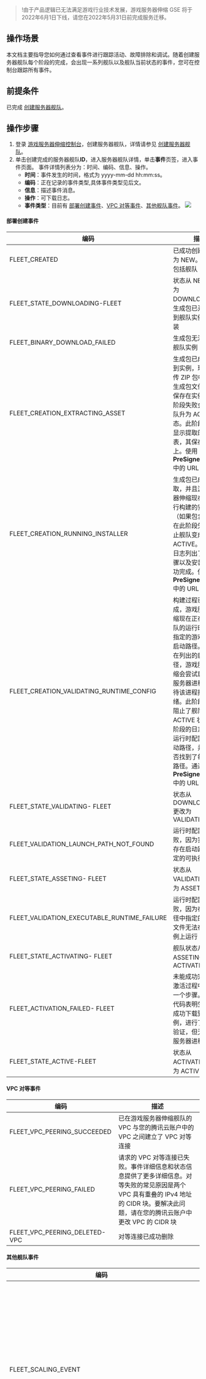 >!由于产品逻辑已无法满足游戏行业技术发展，游戏服务器伸缩 GSE 将于2022年6月1日下线，请您在2022年5月31日前完成服务迁移。


## 操作场景

本文档主要指导您如何通过查看事件进行跟踪活动、故障排除和调试。随着创建服务器舰队每个阶段的完成，会出现一系列舰队以及舰队当前状态的事件，您可在控制台跟踪所有事件。

## 前提条件

已完成 [创建服务器舰队](https://cloud.tencent.com/document/product/1165/41028)。

## 操作步骤

1. 登录 [游戏服务器伸缩控制台](https://console.cloud.tencent.com/gse/asset)，创建服务器舰队，详情请参见 [创建服务器舰队](https://cloud.tencent.com/document/product/1165/41028)。
2. 单击创建完成的服务器舰队**ID**，进入服务器舰队详情，单击**事件**页签，进入事件页面。
   事件详情列表分为：时间、编码、信息、操作。
   - **时间**：事件发生的时间，格式为 yyyy-mm-dd hh:mm:ss。
   - **编码**：正在记录的事件类型,具体事件类型见后文。
   - **信息**：描述事件消息。
   - **操作**：可下载日志。
   - **事件类型**：目前有 [部署创建事件](#.E9.83.A8.E7.BD.B2.E5.88.9B.E5.BB.BA.E4.BA.8B.E4.BB.B6)、[VPC 对等事件](#vpc-.E5.AF.B9.E7.AD.89.E4.BA.8B.E4.BB.B6)、[其他舰队事件](#.E5.85.B6.E4.BB.96.E8.88.B0.E9.98.9F.E4.BA.8B.E4.BB.B6)。
![](https://main.qcloudimg.com/raw/a363036ca50ef2f225e02b1d9e498d12.png)




#### 部署创建事件

   | 编码                                        | 描述                                                         |
   | ------------------------------------------- | ------------------------------------------------------------ |
   | FLEET_CREATED                               | 已成功创建，状态为 NEW。事件消息包括舰队 ID                    |
   | FLEET_STATE_DOWNLOADING-FLEET               | 状态从 NEW 更改为 DOWNLOADING。生成包已开始下载到舰队实例进行安装 |
   | FLEET_BINARY_DOWNLOAD_FAILED                | 生成包无法下载到舰队实例                                     |
   | FLEET_CREATION_EXTRACTING_ASSET             | 生成包已成功下载到实例，现已从上传 ZIP 包中提取出生成包文件并将其保存在实例。在此阶段失败会阻止舰队升为 ACTIVE 状态。此阶段的日志显示提取的实例列表，其保存在实例上。使用 **PreSignedLogUrl** 中的 URL 访问日志 |
   | FLEET_CREATION_RUNNING_INSTALLER            | 生成包已成功提取，并且游戏服务器伸缩现在正在运行构建的安装脚本（如果包含脚本）。在此阶段失败会阻止舰队变成 ACTIVE。此阶段的日志列出了安装步骤以及安装是否成功完成。使用 **PreSignedLogUrl** 中的 URL 访问日志 |
   | FLEET_CREATION_VALIDATING_RUNTIME_CONFIG    | 构建过程已成功完成，游戏服务器伸缩现在正在验证舰队的运行时配置中指定的游戏服务器启动路径。如果存在列出的启动路径，游戏服务器伸缩会尝试启动游戏服务器进程，并等待该进程报告就绪。此阶段的故障阻止了舰队进入 ACTIVE 状态。此阶段的日志列出了运行时配置中的启动路径，并指示是否找到了每个启动路径。通过使用 **PreSignedLogUrl** 中的 URL 访问日志 |
   | FLEET_STATE_VALIDATING- FLEET               | 状态从 DOWNLOADING 更改为 VALIDATING                           |
   | FLEET_VALIDATION_LAUNCH_PATH_NOT_FOUND      | 运行时配置验证失败，因为实例中不存在启动路径中指定的可执行文件 |
   | FLEET_STATE_ASSETING- FLEET                 | 状态从 VALIDATING 更改为 ASSETING                               |
   | FLEET_VALIDATION_EXECUTABLE_RUNTIME_FAILURE | 运行时配置验证失败，因为在启动路径中指定的可执行文件无法在舰队实例上运行 |
   | FLEET_STATE_ACTIVATING- FLEET               | 舰队状态从 ASSETING 更改为 ACTIVATING                          |
   | FLEET_ACTIVATION_FAILED- FLEET              | 未能成功完成舰队激活过程中的其中一个步骤。此事件代码表明生成包已成功下载到舰队实例，进行了构建和验证，但无法启动服务器进程 |
   | FLEET_STATE_ACTIVE-FLEET                    | 状态从 ACTIVATING 更改为 ACTIVE                                 |


#### VPC 对等事件


| 编码                          | 描述                                                         |
| ----------------------------- | ------------------------------------------------------------ |
| FLEET_VPC_PEERING_SUCCEEDED   | 已在游戏服务器伸缩舰队的 VPC 与您的腾讯云账户中的 VPC 之间建立了 VPC 对等连接 |
| FLEET_VPC_PEERING_FAILED      | 请求的 VPC 对等连接已失败。事件详细信息和状态信息提供了更多详细信息。对等失败的常见原因是两个 VPC 具有重叠的 IPv4 地址的 CIDR 块。要解决此问题，请在您的腾讯云账户中更改 VPC 的 CIDR 块 |
| FLEET_VPC_PEERING_DELETED-VPC | 对等连接已成功删除                                           |


#### 其他舰队事件


| 编码                                             | 描述                                                         |
| ------------------------------------------------ | ------------------------------------------------------------ |
| FLEET_SCALING_EVENT                              | 更改了舰队的容量设置（所需实例，最小/最大缩放限制）。事件消息包括新的容量设置 |
| FLEET_NEW_GAME_SESSION_PROTECTION_POLICY_UPDATED | 更改了舰队的游戏服务器会话保护策略设置。事件消息包括旧的和新的策略设置 |
| FLEET_DELETED                                    | 发起删除舰队的请求                                           |
| GENERIC_EVENT                                    | 发生了未指定的事件                                           |
| FLEET_STATE_ERROR                                | 状态失败                                                     |
| FLEET_INITIALIZATION_FAILED                      | 初始化失败                                                   |
| FLEET_VALIDATION_TIMED_OUT                       | 验证超时                                                     |
| FLEET_ACTIVATION_FAILED_NO_INSTANCES             | 没有实例                                                     |
| SERVER_PROCESS_INVALID_PATH                      | 进程路径无效                                                 |
| SERVER_PROCESS_SDK_INITIALIZATION_TIMEOUT        | 进程 SDK 初始化超时                                            |
| SERVER_PROCESS_PROCESS_READY_TIMEOUT             | 进程准备超时                                                 |
| SERVER_PROCESS_CRASHED                           | 进程崩溃                                                     |
| SERVER_PROCESS_TERMINATED_UNHEALTHY              | 进程不健康                                                   |
| SERVER_PROCESS_FORCE_TERMINATED                  | 进程强制结束                                                 |
| SERVER_PROCESS_PROCESS_EXIT_TIMEOUT              | 进程退出超时                                                 |
| GAME_SESSION_ACTIVATION_TIMEOUT                  | 游戏服务器会话激活超时                                       |
| SERVER_PROCESS_PULL_FAILED                      | 进程拉起失败                                                 |
| SERVER_DOWN                                      | 服务器已挂                                                   |





